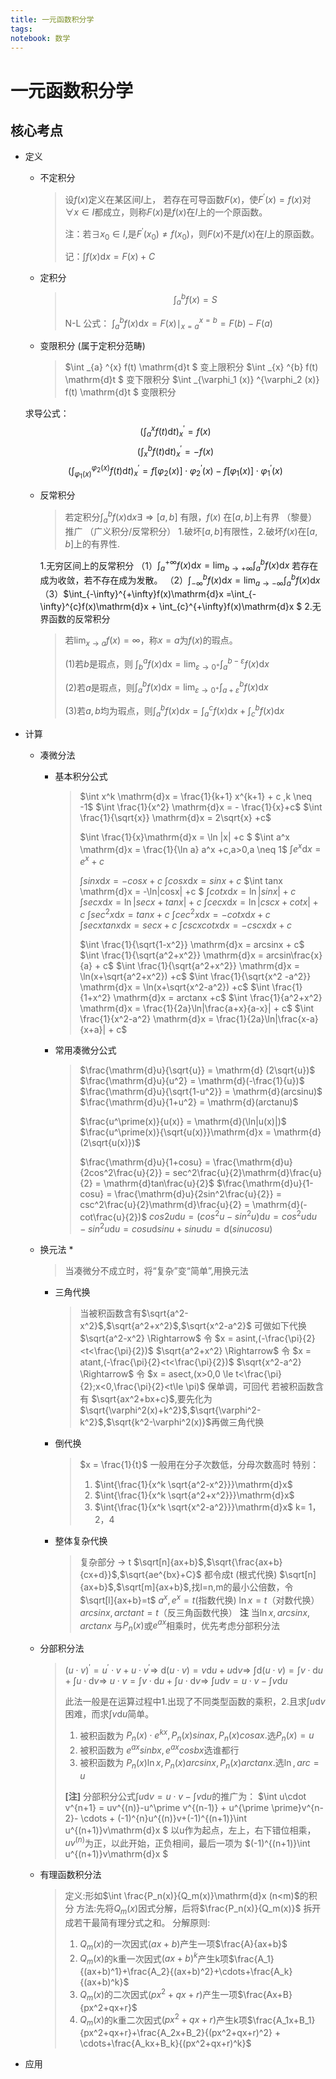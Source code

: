 ```yaml
---
title: 一元函数积分学
tags: 
notebook: 数学
---
```

# 一元函数积分学

## 核心考点

- 定义

  - 不定积分
    > 设$f(x)$定义在某区间$I$上， 若存在可导函数$F(x)$，使$F^\prime(x)=f(x)$对$\forall x \in I$都成立，则称$F(x)$是$f(x)$在$I$上的一个原函数。
    >
    > 注：若$\exists x_0 \in I$,是$F^\prime(x_0) \neq f(x_0)$，则$F(x)$不是$f(x)$在$I$上的原函数。
    >
    > 记：$\int f(x) \mathrm{d}x = F(x) + C$

  - 定积分
    > $$\int_{a} ^{b} f(x) = S $$
    >
    > N-L 公式： $\int_{a} ^{b} f(x) \mathrm{d}x = F(x)\mid_{x=a} ^{x=b} = F(b)-F(a)$

  - 变限积分 (属于定积分范畴)
    > $\int _{a} ^{x} f(t) \mathrm{d}t $  变上限积分
    > $\int _{x} ^{b} f(t) \mathrm{d}t $  变下限积分
    > $\int _{\varphi_1 (x)} ^{\varphi_2 (x)} f(t) \mathrm{d}t $  变限积分

   求导公式：
   $$(\int_{a}^{x} f(t)\mathrm{d}t)_x^\prime  = f(x)$$
   $$(\int_{x}^{b} f(t)\mathrm{d}t)_x^\prime  = -f(x)$$
   $$(\int_{\varphi_1(x)}^{\varphi_2(x)} f(t)\mathrm{d}t)_x^\prime  = f[\varphi_2(x)] \cdot \varphi_2 ^\prime(x) - f[\varphi_1(x)] \cdot \varphi_1 ^\prime (x)$$

  - 反常积分
    > 若定积分$\int_{a}^{b}f(x) \mathrm{d}x \exists \Rightarrow [a,b]$ 有限，$f(x)$ 在$[a,b]$上有界 （黎曼）
    > 推广
    > （广义积分/反常积分） 1.破坏$[a,b]$有限性，2.破坏$f(x)$在$[a,b]$上的有界性.

    1.无穷区间上的反常积分
    （1）$\int_{a}^{+\infty}f(x)\mathrm{d}x = \lim _{b\to+\infty} \int_{a}^{b}f(x)\mathrm{d}x$ 若存在成为收敛，若不存在成为发散。
    （2）$\int_{-\infty}^{b}f(x)\mathrm{d}x = \lim _{a\to-\infty} \int_{a}^{b}f(x)\mathrm{d}x$
    （3）$\int_{-\infty}^{+\infty}f(x)\mathrm{d}x =\int_{-\infty}^{c}f(x)\mathrm{d}x + \int_{c}^{+\infty}f(x)\mathrm{d}x $
    2.无界函数的反常积分
      > 若$\lim_{x\to a}f(x)=\infty$，称$x=a$为$f(x)$的瑕点。
      >
      > (1)若$b$是瑕点，则 $\int_{b}^{a}f(x)\mathrm{dx} = \lim_{\varepsilon \to 0^+} \int_{a}^{b-\varepsilon} f(x)\mathrm{d}x$
      >
      > (2)若$a$是瑕点，则$\int_{a}^{b}f(x)\mathrm{d}x = \lim_{\varepsilon\to0^+}\int_{a+\varepsilon}^bf(x)\mathrm{d}x$
      >
      > (3)若$a,b$均为瑕点，则$\int_{a}^{b}f(x)\mathrm{d}x = \int_{a}^{c}f(x)\mathrm{d}x+\int_{c}^{b}f(x)\mathrm{d}x$
- 计算
  - 凑微分法
    - 基本积分公式
      > $\int x^k \mathrm{d}x = \frac{1}{k+1} x^{k+1} + c ,k \neq -1$
      > $\int \frac{1}{x^2} \mathrm{d}x = - \frac{1}{x}+c$
      > $\int \frac{1}{\sqrt{x}} \mathrm{d}x = 2\sqrt{x} +c$
      >
      > $\int \frac{1}{x}\mathrm{d}x = \ln |x| +c $
      > $\int a^x \mathrm{d}x = \frac{1}{\ln a} a^x +c,a>0,a \neq 1$
      > $\int e^x \mathrm{d}x = e^x +c$
      >
      > $\int sin x \mathrm{d}x = - cosx +c$
      > $\int cosx \mathrm{d}x = sinx +c$
      > $\int tanx \mathrm{d}x = -\ln|cosx| +c $
      > $\int cotx \mathrm{d}x = \ln|sinx| +c$
      > $\int secx\mathrm{d}x = \ln|secx + tanx|+c$
      > $\int cecx\mathrm{d}x = \ln|cscx + cotx|+c$
      > $\int sec^2x\mathrm{d}x = tanx +c$
      > $\int cec^2x\mathrm{d}x = -cotx\mathrm{d}x+c$
      > $\int secxtanx\mathrm{d}x = secx +c$
      > $\int cscxcotx\mathrm{d}x = -cscx\mathrm{d}x+c$
      >
      > $\int \frac{1}{\sqrt{1-x^2}} \mathrm{d}x = arcsinx + c$
      > $\int \frac{1}{\sqrt{a^2+x^2}} \mathrm{d}x = arcsin\frac{x}{a} + c$
      > $\int \frac{1}{\sqrt{a^2+x^2}} \mathrm{d}x = \ln(x+\sqrt{a^2+x^2}) +c$
      > $\int \frac{1}{\sqrt{x^2 -a^2}} \mathrm{d}x = \ln(x+\sqrt{x^2-a^2}) +c$
      > $\int \frac{1}{1+x^2} \mathrm{d}x = arctanx +c$
      > $\int \frac{1}{a^2+x^2} \mathrm{d}x = \frac{1}{2a}\ln|\frac{a+x}{a-x}| + c$
      > $\int \frac{1}{x^2-a^2} \mathrm{d}x = \frac{1}{2a}\ln|\frac{x-a}{x+a}| + c$

    - 常用凑微分公式
      > $\frac{\mathrm{d}u}{\sqrt{u}} = \mathrm{d} (2\sqrt{u})$
      > $\frac{\mathrm{d}u}{u^2} = \mathrm{d}(-\frac{1}{u})$
      > $\frac{\mathrm{d}u}{\sqrt{1-u^2}} = \mathrm{d}(arcsinu)$
      > $\frac{\mathrm{d}u}{1+u^2} = \mathrm{d}(arctanu)$
      >
      > $\frac{u^\prime(x)}{u(x)} = \mathrm{d}(\ln|u(x)|)$
      > $\frac{u^\prime(x)}{\sqrt{u(x)}}\mathrm{d}x = \mathrm{d}(2\sqrt{u(x)})$
      >
      > $\frac{\mathrm{d}u}{1+cosu} = \frac{\mathrm{d}u}{2cos^2\frac{u}{2}} = sec^2\frac{u}{2}\mathrm{d}\frac{u}{2} = \mathrm{d}tan\frac{u}{2}$
      > $\frac{\mathrm{d}u}{1-cosu} = \frac{\mathrm{d}u}{2sin^2\frac{u}{2}} = csc^2\frac{u}{2}\mathrm{d}\frac{u}{2} = \mathrm{d}(-cot\frac{u}{2})$
      > $cos2u\mathrm{d}u = (cos^2u - sin^2u)\mathrm{d}u = cos^2u\mathrm{d}u - sin^2u\mathrm{d}u = cosu\mathrm{d}sinu + sinu\mathrm{d}u = \mathrm{d}(sinucosu)$
  - 换元法 *
    > 当凑微分不成立时，将“复杂”变“简单”,用换元法
    - 三角代换
      > 当被积函数含有$\sqrt{a^2-x^2}$,$\sqrt{a^2+x^2}$,$\sqrt{x^2-a^2}$
      > 可做如下代换
      > $\sqrt{a^2-x^2} \Rightarrow$ 令 $x = asint,(-\frac{\pi}{2}<t<\frac{\pi}{2})$
      > $\sqrt{a^2+x^2} \Rightarrow$ 令 $x = atant,(-\frac{\pi}{2}<t<\frac{\pi}{2})$
      > $\sqrt{x^2-a^2} \Rightarrow$ 令 $x = asect,(x>0,0 \le t<\frac{\pi}{2};x<0,\frac{\pi}{2}<t\le \pi)$
      > 保单调，可回代
      > 若被积函数含有 $\sqrt{ax^2+bx+c}$,要先化为$\sqrt{\varphi^2(x)+k^2}$,$\sqrt{\varphi^2-k^2}$,$\sqrt{k^2-\varphi^2(x)}$再做三角代换
    - 倒代换
      > $x = \frac{1}{t}$ 一般用在分子次数低，分母次数高时
      > 特别：
      > 1. $\int{\frac{1}{x^k \sqrt{a^2-x^2}}}\mathrm{d}x$
      > 1. $\int{\frac{1}{x^k \sqrt{a^2+x^2}}}\mathrm{d}x$
      > 1. $\int{\frac{1}{x^k \sqrt{x^2-a^2}}}\mathrm{d}x$
      > k= 1，2，4

    - 整体复杂代换
      > 复杂部分 -> t
      > $\sqrt[n]{ax+b}$,$\sqrt{\frac{ax+b}{cx+d}}$,$\sqrt{ae^{bx}+C}$ 都令成t (根式代换)
      > $\sqrt[n]{ax+b}$,$\sqrt[m]{ax+b}$,找l=n,m的最小公倍数，令$\sqrt[l]{ax+b}=t$
      > $a^x ,e^x = t$(指数代换)
      > $\ln x =t$（对数代换）
      > $arcsinx,arctant = t$（反三角函数代换）
      > **注** 当$\ln{x},arcsinx,arctanx$ 与$P_n(x)$或$e^{ax}$相乘时，优先考虑分部积分法
  - 分部积分法
    > $(u \cdot v)^\prime = u^\prime \cdot v + u\cdot v^\prime  \Rightarrow$
    > $\mathrm{d}(u\cdot v)= v\mathrm{d}u + u\mathrm{d}v \Rightarrow$
    > $\int \mathrm{d}{(u\cdot v)} = \int v \cdot \mathrm{d}u + \int u \cdot \mathrm{d}v \Rightarrow$
    > $u\cdot v = \int v\cdot \mathrm{d}u + \int u \cdot \mathrm{d}v \Rightarrow$
    > $\int u\mathrm{d}v = u\cdot v - \int v\mathrm{d}u$
    >
    > 此法一般是在运算过程中1.出现了不同类型函数的乘积，2.且求$\int u\mathrm{d}v$困难，而求$\int v\mathrm{d}u$简单。
    >
    > 1. 被积函数为 $P_n(x)\cdot e^{kx},P_n(x)sinax,P_n(x)cosax.$选$P_n(x)=u$
    > 1. 被积函数为 $e^{ax}sinbx,e^{ax}cosbx$选谁都行
    > 1. 被积函数为 $P_n(x)\ln x,P_n(x)arcsinx,P_n(x)arctanx.$选$\ln ,arc=u$
    >
    > **[注]** 分部积分公式$\int u\mathrm{d}v = u\cdot v - \int v\mathrm{d}u$的推广为：
    > $\int u\cdot v^{n+1} = uv^{(n)}-u^\prime v^{(n-1)} + u^{\prime \prime}v^{n-2}- \cdots + (-1)^{n}u^{(n)}v+(-1)^{(n+1)}\int u^{(n+1)}v\mathrm{d}x $
    > 以u作为起点，左上，右下错位相乘，$uv^{(n)}$为正，以此开始，正负相间，最后一项为
    > $(-1)^{(n+1)}\int u^{(n+1)}v\mathrm{d}x $
  - 有理函数积分法
    > 定义:形如$\int \frac{P_n(x)}{Q_m(x)}\mathrm{d}x (n<m)$的积分
    > 方法:先将$Q_m(x)$因式分解，后将$\frac{P_n(x)}{Q_m(x)}$ 拆开成若干最简有理分式之和。
    > 分解原则:
    > 1. $Q_m(x)$的一次因式$(ax+b)$产生一项$\frac{A}{ax+b}$
    > 1. $Q_m(x)$的k重一次因式$(ax+b)^k$产生k项$\frac{A_1}{(ax+b)^1}+\frac{A_2}{(ax+b)^2}+\cdots+\frac{A_k}{(ax+b)^k}$
    > 1. $Q_m(x)$的二次因式$(px^2+qx+r)$产生一项$\frac{Ax+B}{px^2+qx+r}$
    > 1. $Q_m(x)$的k重二次因式$(px^2+qx+r)$产生k项$\frac{A_1x+B_1}{px^2+qx+r}+\frac{A_2x+B_2}{(px^2+qx+r)^2} + \cdots+\frac{A_kx+B_k}{(px^2+qx+r)^k}$
- 应用
